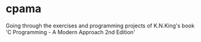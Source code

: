 # cpama
Going through the exercises and programming projects of K.N.King's book 'C Programming - A Modern Approach 2nd Edition'

